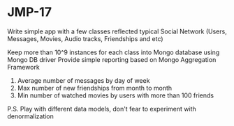 # JMP-17

Write simple app with a few classes reflected typical Social Network (Users, Messages, Movies, Audio tracks, Friendships and etc)

Keep more than 10^9 instances for each class into Mongo database using Mongo DB driver
Provide simple reporting based on Mongo Aggregation Framework
1) Average number of messages by day of week
2) Max number of new friendships from month to month
3) Min number of watched movies by users with more than 100 friends 

P.S. Play with different data models, don't fear to experiment with denormalization
